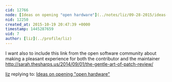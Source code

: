 ```yaml
---
cid: 12766
node: [Ideas on opening "open hardware"](../notes/liz/09-28-2015/ideas-on-opening-open-hardware)
nid: 12250
created_at: 2015-10-19 20:47:39 +0000
timestamp: 1445287659
uid: 7
author: [liz](../profile/liz)
---
```


I want also to include this link from the open software community about making a pleasant experience for both the contributor and the maintainer http://sarah.thesharps.us/2014/09/01/the-gentle-art-of-patch-review/

[liz](../profile/liz) replying to: [Ideas on opening "open hardware"](../notes/liz/09-28-2015/ideas-on-opening-open-hardware)

